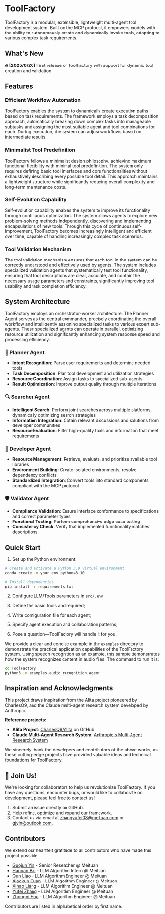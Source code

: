 # ToolFactory

ToolFactory is a modular, extensible, lightweight multi-agent tool development system. Built on the MCP protocol, it empowers models with the ability to autonomously create and dynamically invoke tools, adapting to various complex task requirements.

## What's New

**🔥 [2025/6/20]** First release of ToolFactory with support for dynamic tool creation and validation.

## Features

### Efficient Workflow Automation

ToolFactory enables the system to dynamically create execution paths based on task requirements. The framework employs a task decomposition approach, automatically breaking down complex tasks into manageable subtasks and assigning the most suitable agent and tool combinations for each. During execution, the system can adjust workflows based on intermediate results.

### Minimalist Tool Predefinition

ToolFactory follows a minimalist design philosophy, achieving maximum functional flexibility with minimal tool predefinition. The system only requires defining basic tool interfaces and core functionalities without exhaustively describing every possible tool detail. This approach maintains a lightweight structure while significantly reducing overall complexity and long-term maintenance costs.

### Self-Evolution Capability

Self-evolution capability enables the system to improve its functionality through continuous optimization. The system allows agents to explore new problem-solving methods independently, discovering and implementing encapsulations of new tools. Through this cycle of continuous self-improvement, ToolFactory becomes increasingly intelligent and efficient over time, capable of handling increasingly complex task scenarios.

### Tool Validation Mechanism

The tool validation mechanism ensures that each tool in the system can be correctly understood and effectively used by agents. The system includes specialized validation agents that systematically test tool functionality, ensuring that tool descriptions are clear, accurate, and contain the necessary usage parameters and constraints, significantly improving tool usability and task completion efficiency.

## System Architecture

ToolFactory employs an orchestrator-worker architecture. The Planner Agent serves as the central commander, precisely coordinating the overall workflow and intelligently assigning specialized tasks to various expert sub-agents. These specialized agents can operate in parallel, optimizing resource utilization and significantly enhancing system response speed and processing efficiency.

### 🧠 Planner Agent

- **Intent Recognition**: Parse user requirements and determine needed tools
- **Task Decomposition**: Plan tool development and utilization strategies
- **Resource Coordination**: Assign tasks to specialized sub-agents
- **Result Optimization**: Improve output quality through multiple iterations

### 🔍 Searcher Agent

- **Intelligent Search**: Perform joint searches across multiple platforms, dynamically optimizing search strategies
- **Information Integration**: Obtain relevant discussions and solutions from developer communities
- **Resource Evaluation**: Filter high-quality tools and information that meet requirements

### 🔧 Developer Agent

- **Resource Management**: Retrieve, evaluate, and prioritize available tool libraries
- **Environment Building**: Create isolated environments, resolve dependency conflicts
- **Standardized Integration**: Convert tools into standard components compliant with the MCP protocol

### 🛡️ Validator Agent

- **Compliance Validation**: Ensure interface conformance to specifications and correct parameter types
- **Functional Testing**: Perform comprehensive edge case testing
- **Consistency Check**: Verify that implemented functionality matches descriptions

## Quick Start

1. Set up the Python environment:

```bash
# Create and activate a Python 3.9 virtual environment
conda create -n your_env python=3.10 

# Install dependencies
pip install -r requirements.txt
```

2. Configure LLM/Tools parameters in `src/.env` 

3. Define the basic tools and required; 

4. Write configuration file for each agent;

5. Specify agent execution and collaboration patterns;

6. Pose a question—ToolFactory will handle it for you.

We provide a clear and concise example in the `examples` directory to demonstrate the practical application capabilities of the ToolFactory system. Using speech recognition as an example, this sample demonstrates how the system recognizes content in audio files. The command to run it is:

```bash
cd ToolFactory
python3 -m examples.audio_recognition.agent
```

## Inspiration and Acknowledgments

This project draws inspiration from the Alita project pioneered by CharlesQ9, and the Claude multi-agent research system developed by Anthropic.

**Reference projects:**

- **Alita Project**: [CharlesQ9/Alita](https://github.com/CharlesQ9/Alita) on GitHub
- **Claude Multi-Agent Research System**: [Anthropic's Multi-Agent Research System](https://www.anthropic.com/research/multi-agent)

We sincerely thank the developers and contributors of the above works, as these cutting-edge projects have provided valuable ideas and technical foundations for ToolFactory.

## 🌟 Join Us!

We're looking for collaborators to help us revolutionize ToolFactory. If you have any questions, encounter bugs, or would like to collaborate on development, please feel free to contact us!

1. Submit an issue directly on GitHub.
2. Help refine, optimize and expand our framework.
3. Contact us via email at zhangyufei08@meituan.com or gjyin@outlook.com.

## Contributors

We extend our heartfelt gratitude to all contributors who have made this project possible.

- [Guojun Yin](https://github.com/gjyin) - Senior Reseacher @ Meituan
- [Hannan Bai](https://github.com/dqtcyh) - LLM Algorithm Intern @ Meituan
- [Qun Liao](https://github.com/robink87) - LLM Algorithm Engineer @ Meituan
- [Xiaokun Guan](https://github.com/biscuit279) - LLM Algorithm Engineer @ Meituan
- [Xihao Liang](https://github.com/liangxh) - LLM Algorithm Engineer @ Meituan
- [Yufei Zhang](https://github.com/zyf001) - LLM Algorithm Engineer @ Meituan
- [Zhongni Hou](https://github.com/houzhongni) - LLM Algorithm Engineer @ Meituan

Contributors are listed in alphabetical order by first name.
